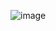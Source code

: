 ![image](https://github.com/KristinaVaytovich/Python.Start/assets/124791163/300b6748-1866-4dc3-9c46-59fbf2583f3a)
